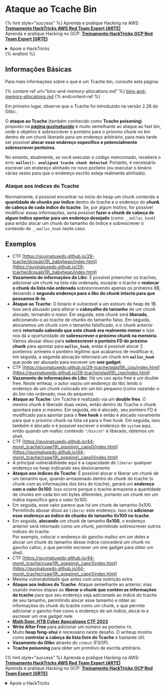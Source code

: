 # Ataque ao Tcache Bin

{% hint style="success" %}
Aprenda e pratique Hacking na AWS:<img src="/.gitbook/assets/arte.png" alt="" data-size="line">[**Treinamento HackTricks AWS Red Team Expert (ARTE)**](https://training.hacktricks.xyz/courses/arte)<img src="/.gitbook/assets/arte.png" alt="" data-size="line">\
Aprenda e pratique Hacking no GCP: <img src="/.gitbook/assets/grte.png" alt="" data-size="line">[**Treinamento HackTricks GCP Red Team Expert (GRTE)**<img src="/.gitbook/assets/grte.png" alt="" data-size="line">](https://training.hacktricks.xyz/courses/grte)

<details>

<summary>Apoie o HackTricks</summary>

* Confira os [**planos de assinatura**](https://github.com/sponsors/carlospolop)!
* **Junte-se ao** 💬 [**grupo Discord**](https://discord.gg/hRep4RUj7f) ou ao [**grupo telegram**](https://t.me/peass) ou **siga-nos** no **Twitter** 🐦 [**@hacktricks\_live**](https://twitter.com/hacktricks\_live)**.**
* **Compartilhe truques de hacking enviando PRs para os repositórios** [**HackTricks**](https://github.com/carlospolop/hacktricks) e [**HackTricks Cloud**](https://github.com/carlospolop/hacktricks-cloud).

</details>
{% endhint %}

## Informações Básicas

Para mais informações sobre o que é um Tcache bin, consulte esta página:

{% content-ref url="bins-and-memory-allocations.md" %}
[bins-and-memory-allocations.md](bins-and-memory-allocations.md)
{% endcontent-ref %}

Em primeiro lugar, observe que o Tcache foi introduzido na versão 2.26 do Glibc.

O **ataque ao Tcache** (também conhecido como **Tcache poisoning**) proposto na [**página guyinatuxido**](https://guyinatuxedo.github.io/29-tcache/tcache\_explanation/index.html) é muito semelhante ao ataque ao fast bin, onde o objetivo é sobrescrever o ponteiro para o próximo chunk no bin dentro de um chunk liberado para um endereço arbitrário, para mais tarde ser possível **alocar esse endereço específico e potencialmente sobrescrever ponteiros**.

No entanto, atualmente, se você executar o código mencionado, receberá o erro: **`malloc(): unaligned tcache chunk detected`**. Portanto, é necessário escrever um endereço alinhado no novo ponteiro (ou executar o binário várias vezes para que o endereço escrito esteja realmente alinhado).

### Ataque aos índices do Tcache

Normalmente, é possível encontrar no início do heap um chunk contendo a **quantidade de chunks por índice** dentro do tcache e o endereço do **chunk de cabeça de cada índice do tcache**. Se, por algum motivo, for possível modificar essas informações, seria possível **fazer o chunk de cabeça de algum índice apontar para um endereço desejado** (como `__malloc_hook`) para então alocar um chunk do tamanho do índice e sobrescrever o conteúdo de `__malloc_hook` neste caso.

## Exemplos

* CTF [https://guyinatuxedo.github.io/29-tcache/dcquals19\_babyheap/index.html](https://guyinatuxedo.github.io/29-tcache/dcquals19\_babyheap/index.html)
* **Vazamento de informações do Libc**: É possível preencher os tcaches, adicionar um chunk na lista não ordenada, esvaziar o tcache e **realocar o chunk da lista não ordenada** sobrescrevendo apenas os primeiros 8B, deixando o **segundo endereço para o libc do chunk intacto para que possamos lê-lo**.
* **Ataque ao Tcache**: O binário é vulnerável a um estouro de heap de 1B. Isso será abusado para alterar o **cabeçalho de tamanho** de um chunk alocado, tornando-o maior. Em seguida, este chunk será **liberado**, adicionando-o ao tcache de chunks do tamanho falso. Em seguida, alocaremos um chunk com o tamanho falsificado, e o chunk anterior será **retornado sabendo que este chunk era realmente menor** e isso nos dá a oportunidade de **sobrescrever o próximo chunk na memória**.\
Vamos abusar disso para **sobrescrever o ponteiro FD do próximo chunk** para apontar para **`malloc_hook`**, então é possível alocar 2 ponteiros: primeiro o ponteiro legítimo que acabamos de modificar e, em seguida, a segunda alocação retornará um chunk em **`malloc_hook`** que pode ser abusado para escrever um **one gadget**.
* CTF [https://guyinatuxedo.github.io/29-tcache/plaid19\_cpp/index.html](https://guyinatuxedo.github.io/29-tcache/plaid19\_cpp/index.html)
* **Vazamento de informações do Libc**: Há um uso após free e um double free. Neste writeup, o autor vazou um endereço do libc lendo o endereço de um chunk colocado em um bin pequeno (como vazando-o do bin não ordenado, mas do pequeno).
* **Ataque ao Tcache**: Um Tcache é realizado via um **double free**. O mesmo chunk é liberado duas vezes, então dentro do Tcache o chunk apontará para si mesmo. Em seguida, ele é alocado, seu ponteiro FD é modificado para apontar para o **free hook** e então é alocado novamente para que o próximo chunk na lista vá para o free hook. Em seguida, isso também é alocado e é possível escrever o endereço do `system` aqui, então quando um malloc contendo `"/bin/sh"` é liberado, obtemos um shell.
* CTF [https://guyinatuxedo.github.io/44-more\_tcache/csaw19\_popping\_caps0/index.html](https://guyinatuxedo.github.io/44-more\_tcache/csaw19\_popping\_caps0/index.html)
* A principal vulnerabilidade aqui é a capacidade de `liberar` qualquer endereço no heap indicando seu deslocamento
* **Ataque aos índices do Tcache**: É possível alocar e liberar um chunk de um tamanho que, quando armazenado dentro do chunk do tcache (o chunk com as informações dos bins do tcache), gerará um **endereço com o valor 0x100**. Isso ocorre porque o tcache armazena a quantidade de chunks em cada bin em bytes diferentes, portanto um chunk em um índice específico gera o valor 0x100.
* Em seguida, esse valor parece que há um chunk de tamanho 0x100. Permitindo abusar disso ao `liberar` este endereço. Isso irá **adicionar esse endereço ao índice de chunks de tamanho 0x100 no tcache**.
* Em seguida, **alocando** um chunk de tamanho **0x100**, o endereço anterior será retornado como um chunk, permitindo sobrescrever outros índices do tcache.\
Por exemplo, colocar o endereço do gancho malloc em um deles e alocar um chunk do tamanho desse índice concederá um chunk no gancho calloc, o que permite escrever um one gadget para obter um shell.
* CTF [https://guyinatuxedo.github.io/44-more\_tcache/csaw19\_popping\_caps1/index.html](https://guyinatuxedo.github.io/44-more\_tcache/csaw19\_popping\_caps1/index.html)
* Mesma vulnerabilidade que antes com uma restrição extra
* **Ataque aos índices do Tcache**: Ataque semelhante ao anterior, mas usando menos etapas ao **liberar o chunk que contém as informações do tcache** para que seu endereço seja adicionado ao índice do tcache de seu tamanho, permitindo alocar esse tamanho e obter as informações do chunk do tcache como um chunk, o que permite adicionar o gancho free como o endereço de um índice, alocá-lo e escrever um one gadget nele.
* [**Math Door. HTB Cyber Apocalypse CTF 2023**](https://7rocky.github.io/en/ctf/other/htb-cyber-apocalypse/math-door/)
* **Write After Free** para adicionar um número ao ponteiro `fd`.
* Muito **heap feng-shui** é necessário neste desafio. O writeup mostra como **controlar a cabeça da lista livre do Tcache** é bastante útil.
* **Vazamento do Glibc** através do `stdout` (FSOP).
* **Tcache poisoning** para obter um primitivo de escrita arbitrário.

{% hint style="success" %}
Aprenda e pratique Hacking na AWS:<img src="/.gitbook/assets/arte.png" alt="" data-size="line">[**Treinamento HackTricks AWS Red Team Expert (ARTE)**](https://training.hacktricks.xyz/courses/arte)<img src="/.gitbook/assets/arte.png" alt="" data-size="line">\
Aprenda e pratique Hacking no GCP: <img src="/.gitbook/assets/grte.png" alt="" data-size="line">[**Treinamento HackTricks GCP Red Team Expert (GRTE)**<img src="/.gitbook/assets/grte.png" alt="" data-size="line">](https://training.hacktricks.xyz/courses/grte)

<details>

<summary>Apoie o HackTricks</summary>

* Confira os [**planos de assinatura**](https://github.com/sponsors/carlospolop)!
* **Junte-se ao** 💬 [**grupo do Discord**](https://discord.gg/hRep4RUj7f) ou ao [**grupo do Telegram**](https://t.me/peass) ou **siga-nos** no **Twitter** 🐦 [**@hacktricks\_live**](https://twitter.com/hacktricks\_live)**.**
* **Compartilhe truques de hacking enviando PRs para os repositórios do** [**HackTricks**](https://github.com/carlospolop/hacktricks) e [**HackTricks Cloud**](https://github.com/carlospolop/hacktricks-cloud) no github.
